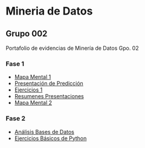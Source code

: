# Mineria de Datos
## Grupo 002
Portafolio de evidencias de Minería de Datos Gpo. 02
### Fase 1
- [Mapa Mental 1](https://github.com/1887860ramonctro/Mineria_de_Datos/blob/master/MapaMental_1_1887860.pdf.pdf)
- [Presentación de Predicción](https://github.com/melslzr/Mineria-de-datos/blob/master/Presentacion_Prediccion_002.pdf)
- [Ejercicios 1](https://github.com/Ragres/Mineria-de-datos-FCFM/blob/master/Laboratorio%201%20MD%20(1).ipynb)
- [Resumenes Presentaciones](https://github.com/1887860ramonctro/Mineria_de_Datos/blob/master/Resumenes_1887860.pdf)
- [Mapa Mental 2](https://github.com/1887860ramonctro/Mineria_de_Datos/blob/master/MapaMental_2_1887860.pdf)
### Fase 2
- [Análisis Bases de Datos](https://github.com/1887860ramonctro/Mineria_de_Datos/blob/master/AnalisisBD_1887860.pdf)
- [Ejercicios Básicos de Python](https://github.com/1887860ramonctro/Mineria_de_Datos/blob/master/Ejercicios_Basicos_Python_1887860.ipynb)
